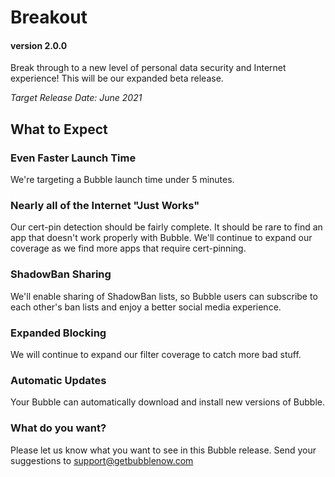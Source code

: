 # Breakout
#### version 2.0.0
Break through to a new level of personal data security and Internet experience! This will be our expanded beta release.

*Target Release Date: June 2021*

## What to Expect

### Even Faster Launch Time
We're targeting a Bubble launch time under 5 minutes.

### Nearly all of the Internet "Just Works"
Our cert-pin detection should be fairly complete. It should be rare to find an app that doesn't work properly with Bubble.
We'll continue to expand our coverage as we find more apps that require cert-pinning.

### ShadowBan Sharing
We'll enable sharing of ShadowBan lists, so Bubble users can subscribe to each other's ban lists and enjoy a better
social media experience.

### Expanded Blocking
We will continue to expand our filter coverage to catch more bad stuff.

### Automatic Updates
Your Bubble can automatically download and install new versions of Bubble.

### What do you want?
Please let us know what you want to see in this Bubble release.
Send your suggestions to support@getbubblenow.com
